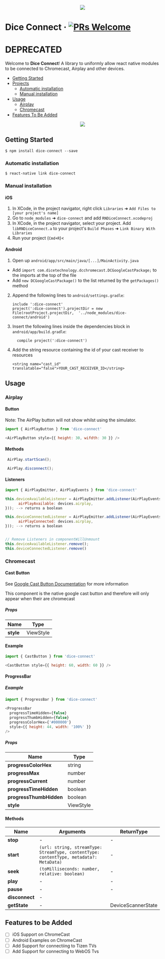 
<p align="center">
  <img src="./assets/dice.png"/>
</p>

# Dice Connect &middot; [![PRs Welcome](https://img.shields.io/badge/PRs-welcome-brightgreen.svg?style=flat-square)](https://github.com/DiceTechnology/dice-connect/pulls)

# DEPRECATED

Welcome to **Dice Connect**! A library to uniformly allow react native modules to be connected to Chromecast, Airplay and other devices.


- [Getting Started](#getting-started)
- [Projects](#projects)
    - [Automatic installation](#automatic-installation)
    - [Manual installation](#manual-installation)
- [Usage](#usage)
    - [Airplay](#airplay)
    - [Chromecast](#chromecast)
- [Features To Be Added](#features-to-be-added)
<p align="center">
  <img src="./assets/iphone.png"/>
</p>




## Getting Started

`$ npm install dice-connect --save`

### Automatic installation

`$ react-native link dice-connect`

### Manual installation

#### iOS

1. In XCode, in the project navigator, right click `Libraries` ➜ `Add Files to [your project's name]`
2. Go to `node_modules` ➜ `dice-connect` and add `RNDiceConnect.xcodeproj`
3. In XCode, in the project navigator, select your project. Add `libRNDiceConnect.a` to your project's `Build Phases` ➜ `Link Binary With Libraries`
4. Run your project (`Cmd+R`)<

#### Android

1. Open up `android/app/src/main/java/[...]/MainActivity.java`
  - Add `import com.dicetechnology.dcchromecast.DCGoogleCastPackage;` to the imports at the top of the file
  - Add `new DCGoogleCastPackage()` to the list returned by the `getPackages()` method
2. Append the following lines to `android/settings.gradle`:
  	```
  	include ':dice-connect'
  	project(':dice-connect').projectDir = new File(rootProject.projectDir, 	'../node_modules/dice-connect/android')
  	```
3. Insert the following lines inside the dependencies block in `android/app/build.gradle`:
  	```
      compile project(':dice-connect')
  	```
4. Add the string resource containing the id of your cast receiver to resources
      ```
      <string name="cast_id" translatable="false">YOUR_CAST_RECEIVER_ID</string>
      ```

## Usage

### Airplay

#### Button

Note: The AirPlay button will not show whilst using the simulator. 

```javascript
import { AirPlayButton } from 'dice-connect'

<AirPlayButton style={{ height: 30, wifdth: 30 }} />
```

#### Methods 

```javascript
 AirPlay.startScan();

 AirPlay.disconnect();
```

#### Listeners

```javascript
import { AirPlayEmitter, AirPlayEvents } from 'dice-connect'

this.deviceAvailableListener = AirPlayEmitter.addListener(AirPlayEvents.DEVICE_AVAILABLE, devices => this.setState({
      airPlayAvailable: devices.airplay,
})); --> returns a boolean

this.deviceConnectedListener = AirPlayEmitter.addListener(AirPlayEvents.DEVICE_CONNECTED, devices => this.setState({
      airPlayConnected: devices.airplay,
})); --> returns a boolean


// Remove Listeners in componentWillUnmount
this.deviceAvailableListener.remove();
this.deviceConnectedListener.remove()
```

### Chromecast

#### Cast Button

See [Google Cast Button Documentation](https://developers.google.com/cast/docs/design_checklist/cast-button#sender-cast-icon-available) for more information

This component is the native google cast button and therefore will only appear when their are chromecast 
##### Props

| Name |  Type |
| --- | --- |
| **style** | ViewStyle |

#### Example

```javascript
import { CastButton } from 'dice-connect'

<CastButton style={{ height: 60, width: 60 }} />
```
#### ProgressBar

##### Example

```javascript
import { ProgressBar } from 'dice-connect'

<ProgressBar
  progressTimeHidden={false}
  progressThumbHidden={false}
  progressColorHex={'#000000'}
  style={{ height: 44, width: '100%' }}
/>
```

##### Props

| Name |  Type |
| --- | --- |
| **progressColorHex** | string |
| **progressMax** | number |
| **progressCurrent** | number |
| **progressTimeHidden** | boolean |
| **progressThumbHidden** | boolean |
| **style** | ViewStyle |



#### Methods 

| Name |  Arguments | ReturnType
| --- | --- | --- |
| **stop** | - | - |
| **start** |`(url: string, streamType: StreamType, contentType: contentType, metadata?: MetaData)` | - |
| **seek** | `(toMilliseconds: number, relative: boolean)` | - |
| **play** | - | - | 
| **pause** | - | - |
| **disconnect** | - |
| **getState** | - | DeviceScannerState


## Features to be Added
- [ ] iOS Support on ChromeCast
- [ ] Android Examples on ChromeCast
- [ ] Add Support for connectiing to Tizen TVs
- [ ] Add Support for connecting to WebOS Tvs